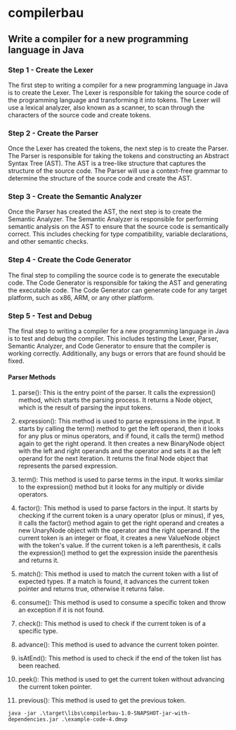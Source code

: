 # compilerbau

## Write a compiler for a new programming language in Java

### Step 1 - Create the Lexer
The first step to writing a compiler for a new programming language in Java is to create the Lexer. The Lexer is responsible for taking the source code of the programming language and transforming it into tokens. The Lexer will use a lexical analyzer, also known as a scanner, to scan through the characters of the source code and create tokens.

### Step 2 - Create the Parser
Once the Lexer has created the tokens, the next step is to create the Parser. The Parser is responsible for taking the tokens and constructing an Abstract Syntax Tree (AST). The AST is a tree-like structure that captures the structure of the source code. The Parser will use a context-free grammar to determine the structure of the source code and create the AST.

### Step 3 - Create the Semantic Analyzer
Once the Parser has created the AST, the next step is to create the Semantic Analyzer. The Semantic Analyzer is responsible for performing semantic analysis on the AST to ensure that the source code is semantically correct. This includes checking for type compatibility, variable declarations, and other semantic checks.

### Step 4 - Create the Code Generator
The final step to compiling the source code is to generate the executable code. The Code Generator is responsible for taking the AST and generating the executable code. The Code Generator can generate code for any target platform, such as x86, ARM, or any other platform.

### Step 5 - Test and Debug
The final step to writing a compiler for a new programming language in Java is to test and debug the compiler. This includes testing the Lexer, Parser, Semantic Analyzer, and Code Generator to ensure that the compiler is working correctly. Additionally, any bugs or errors that are found should be fixed.


#### Parser Methods
1. parse(): This is the entry point of the parser. It calls the expression() method, which starts the parsing process. It returns a Node object, which is the result of parsing the input tokens.

2. expression(): This method is used to parse expressions in the input. It starts by calling the term() method to get the left operand, then it looks for any plus or minus operators, and if found, it calls the term() method again to get the right operand. It then creates a new BinaryNode object with the left and right operands and the operator and sets it as the left operand for the next iteration. It returns the final Node object that represents the parsed expression.

3. term(): This method is used to parse terms in the input. It works similar to the expression() method but it looks for any multiply or divide operators.

4. factor(): This method is used to parse factors in the input. It starts by checking if the current token is a unary operator (plus or minus), if yes, it calls the factor() method again to get the right operand and creates a new UnaryNode object with the operator and the right operand. If the current token is an integer or float, it creates a new ValueNode object with the token's value. If the current token is a left parenthesis, it calls the expression() method to get the expression inside the parenthesis and returns it.

5. match(): This method is used to match the current token with a list of expected types. If a match is found, it advances the current token pointer and returns true, otherwise it returns false.

6. consume(): This method is used to consume a specific token and throw an exception if it is not found.

7. check(): This method is used to check if the current token is of a specific type.

8. advance(): This method is used to advance the current token pointer.

9. isAtEnd(): This method is used to check if the end of the token list has been reached.

10. peek(): This method is used to get the current token without advancing the current token pointer.

11. previous(): This method is used to get the previous token.

```properties
java -jar .\target\libs\compilerbau-1.0-SNAPSHOT-jar-with-dependencies.jar .\example-code-4.dmvp
```
